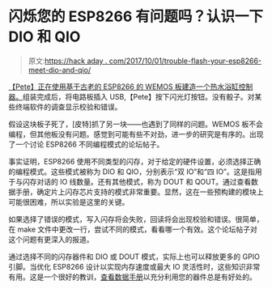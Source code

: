 # 闪烁您的 ESP8266 有问题吗？认识一下 DIO 和 QIO

> 原文:[https://hack aday . com/2017/10/01/trouble-flash-your-esp8266-meet-dio-and-qio/](https://hackaday.com/2017/10/01/trouble-flashing-your-esp8266-meet-dio-and-qio/)

[【Pete】正在使用基于古老的 ESP8266 的 WEMOS 板建造一个热水浴缸控制器。](https://tech.scargill.net/a-flashing-esp-chips-surprise/)组装完成后，将电路板插入 USB,【Pete】按下闪光灯按钮。没有骰子。对某些终端软件的调查显示校验和错误。

假设这块板子死了，[皮特]抓了另一块——也遇到了同样的问题。WEMOS 板不会编程，但其他板没有问题。感觉到可能有些不对劲，进一步的研究是有序的。出现了一个讨论 ESP8266 不同编程模式的论坛帖子。

事实证明，ESP8266 使用不同类型的闪存，对于给定的硬件设置，必须选择正确的编程模式。这些模式被称为 DIO 和 QIO，分别表示“双 IO”和“四 IO”。这是指用于与闪存对话的 IO 线数量。还有其他模式，称为 DOUT 和 QOUT。通过查看数据手册，确定片上闪存芯片支持的模式非常重要。显然，这在一些预构建的模块上可能很困难，所以实验是这里的关键。

如果选择了错误的模式，写入闪存将会失败，回读将会出现校验和错误。很简单，在 make 文件中更改一行，尝试不同的模式，看看哪一个有效。这个论坛帖子对这个问题有更深入的报道。

通过选择不同的闪存器件和 DIO 或 DOUT 模式，实际上也可以释放更多的 GPIO 引脚。当优化 ESP8266 设计以实现内存速度或最大 IO 灵活性时，这些知识非常有用。这是一个很好的教训，[查看数据手册](https://hackaday.com/2016/04/26/pillaging-the-wealth-of-information-in-a-datasheet/)以充分利用您的器件总是有好处的。